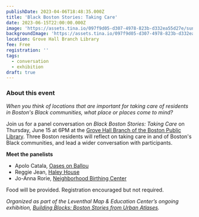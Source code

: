 ```yaml
---
publishDate: 2023-04-06T18:48:35.000Z
title: 'Black Boston Stories: Taking Care'
date: 2023-06-15T22:00:00.000Z
image: 'https://assets.tina.io/097f9d05-d307-4978-823b-d332ea55d27e/sunnies.jpeg'
backgroundImage: 'https://assets.tina.io/097f9d05-d307-4978-823b-d332ea55d27e/sunnies.jpeg'
location: Grove Hall Branch Library
fee: Free
registration: ''
tags:
  - conversation
  - exhibition
draft: true
---
```


### About this event

*When you think of locations that are important for taking care of residents in Boston's Black communities, what place or places come to mind?*

Join us for a panel conversation on *Black Boston Stories: Taking Care* on Thursday, June 15 at 6PM at the [Grove Hall Branch of the Boston Public Library](https://www.bpl.org/locations/grove-hall/). Three Boston residents will reflect on taking care in and of Boston's Black communities, and lead a wider conversation with participants.

**Meet the panelists**

* Apolo Catala, [Oases on Ballou](chrome-extension://efaidnbmnnnibpcajpcglclefindmkaj/https://www.thecarrotproject.org/wp-content/uploads/2021/03/Oasis_Client_Update_2020.8691901.pdf)
* Reggie Jean, [Haley House](https://haleyhouse.org/)
* Jo-Anna Rorie, [Neighborhood Birthing Center](https://neighborhoodbirthcenter.org/)

Food will be provided. Registration encouraged but not required.

*Organized as part of the Leventhal Map & Education Center’s ongoing exhibition, [Building Blocks: Boston Stories from Urban Atlases](https://www.leventhalmap.org/about/press-releases/new-exhibition-building-blocks-boston-stories-from-urban-atlases-opens-at-leventhal-map-education-center-january-13-2023-1/).*
